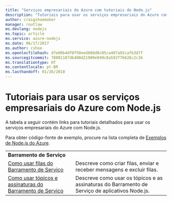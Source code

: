 ```yaml
---
title: "Serviços empresariais do Azure com tutoriais do Node.js"
description: "Tutoriais para usar os serviços empresariais do Azure com Node.js."
author: craigshoemaker
manager: routlaw
ms.devlang: nodejs
ms.topic: article
ms.service: azure-nodejs
ms.date: 06/17/2017
ms.author: cshoe
ms.openlocfilehash: d7e00b4df0f50eed80dd8c05ca407a92cafb3d7f
ms.sourcegitcommit: 78001187db408d21909e949c8a592f76626c2c3b
ms.translationtype: HT
ms.contentlocale: pt-BR
ms.lasthandoff: 01/26/2018
---
```

# <a name="tutorials-for-using-azure-enterprise-services-with-nodejs"></a>Tutoriais para usar os serviços empresariais do Azure com Node.js

A tabela a seguir contém links para tutoriais detalhados para usar os serviços empresariais do Azure com Node.js.

Para obter código-fonte de exemplo, procure na lista completa de [Exemplos de Node.js do Azure](https://azure.microsoft.com/resources/samples/?term=nodejs).

| | |
|---|---|
| **Barramento de Serviço** ||
| [Como usar filas do Barramento de Serviço](http://docs.microsoft.com/azure/service-bus-messaging/service-bus-nodejs-how-to-use-queues?toc=/azure/node/toc.json&bc=/azure/node/toc.json) | Descreve como criar filas, enviar e receber mensagens e excluir filas. |
| [Como usar tópicos e assinaturas do Barramento de Serviço](http://docs.microsoft.com/azure/service-bus-messaging/service-bus-nodejs-how-to-use-topics-subscriptions?toc=/azure/node/toc.json&bc=/azure/node/toc.json) | Descreve como usar os tópicos e as assinaturas do Barramento de Serviço de aplicativos Node.js. |

